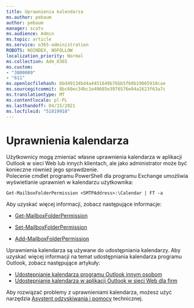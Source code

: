 ```yaml
---
title: Uprawnienia kalendarza
ms.author: pebaum
author: pebaum
manager: scotv
ms.audience: Admin
ms.topic: article
ms.service: o365-administration
ROBOTS: NOINDEX, NOFOLLOW
localization_priority: Normal
ms.collection: Adm_O365
ms.custom:
- "3800009"
- "611"
ms.openlocfilehash: bbd49134bd4a4451649b76bb5f60b19065910cae
ms.sourcegitcommit: 8bc60ec34bc1e40685e3976576e04a2623f63a7c
ms.translationtype: MT
ms.contentlocale: pl-PL
ms.lasthandoff: 04/15/2021
ms.locfileid: "51819918"
---
```

# <a name="calendar-permissions"></a>Uprawnienia kalendarza

Użytkownicy mogą zmieniać własne uprawnienia kalendarza w aplikacji Outlook w sieci Web lub innych klientach, ale jako administrator może być konieczne również jego sprawdzenie.  
Polecenie cmdlet programu PowerShell dla programu Exchange umożliwia wyświetlanie uprawnień w kalendarzu użytkownika:

`Get-MailboxFolderPermission <SMTPAddress>:\Calendar | FT -a`

Aby uzyskać więcej informacji, zobacz następujące informacje:

- [Get-MailboxFolderPermission](https://docs.microsoft.com/powershell/module/exchange/get-mailboxfolderpermission?view=exchange-ps)

- [Set-MailboxFolderPermission](https://docs.microsoft.com/powershell/module/exchange/set-mailboxfolderpermission?view=exchange-ps)

- [Add-MailboxFolderPermission](https://office.visualstudio.com/DefaultCollection/MAX/_queries/query/Add-MailboxFolderPermission)

Uprawnienia kalendarza są używane do udostępniania kalendarzy. Aby uzyskać więcej informacji na temat udostępniania kalendarza programu Outlook, zobacz następujące artykuły:

- [Udostępnianie kalendarza programu Outlook innym osobom](https://support.office.com/article/353ed2c1-3ec5-449d-8c73-6931a0adab88)
- [Udostępnianie kalendarza w aplikacji Outlook w sieci Web dla firm](https://support.office.com/article/7ecef8ae-139c-40d9-bae2-a23977ee58d5)

Aby rozwiązać problemy z uprawnieniami kalendarza, możesz użyć narzędzia [Asystent odzyskiwania i pomocy](https://support.microsoft.com/office/e90bb691-c2a7-4697-a94f-88836856c72f) technicznej.